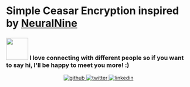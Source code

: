 # Simple Ceasar Encryption inspired by [NeuralNine](https://www.youtube.com/watch?v=JEsUlx0Ps9k&list=PL7yh-TELLS1EgOLIPo1sVuf_rDPEp33S8&index=4)


### <img src="https://media.giphy.com/media/LnQjpWaON8nhr21vNW/giphy.gif" width="60"> <b>I love connecting with different people</b> so if you want to say <b>hi, I'll be happy to meet you more!</b> :)

<div align="center">
<a href="https://github.com/creeper-exe" target="_blank">
<img src=https://img.shields.io/badge/github-%2324292e.svg?&style=for-the-badge&logo=github&logoColor=white alt=github style="margin-bottom: 5px;" />
</a>
<a href="https://twitter.com/Nouureldin_Ehab" target="_blank">
<img src=https://img.shields.io/badge/twitter-%2300acee.svg?&style=for-the-badge&logo=twitter&logoColor=white alt=twitter style="margin-bottom: 5px;" />
</a>
<a href="https://linkedin.com/in/noureldin-ehab-a57940190" target="_blank">
<img src=https://img.shields.io/badge/linkedin-%231E77B5.svg?&style=for-the-badge&logo=linkedin&logoColor=white alt=linkedin style="margin-bottom: 5px;" />
</a>  
</div>  
